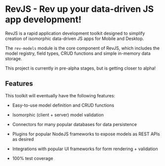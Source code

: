 # RevJS - Rev up your data-driven JS app development!

RevJS is a rapid application development toolkit designed to simplify creation
of isomorphic data-driven JS apps for Mobile and Desktop.

The `rev-models` module is the core component of RevJS, which includes the model
registry, field types, CRUD functions and simple in-memory data storage.

This project is currently in pre-alpha stages, but is getting closer to alpha!

## Features

This toolkit will eventually have the following features:

 * Easy-to-use model definition and CRUD functions
 
 * Isomorphic (client + server) model validation

 * Connectors for many popular databases for data persistence

 * Plugins for popular NodeJS frameworks to expose models as REST APIs as desired

 * Integrations with popular UI frameworks for form rendering + validation

 * 100% test coverage
